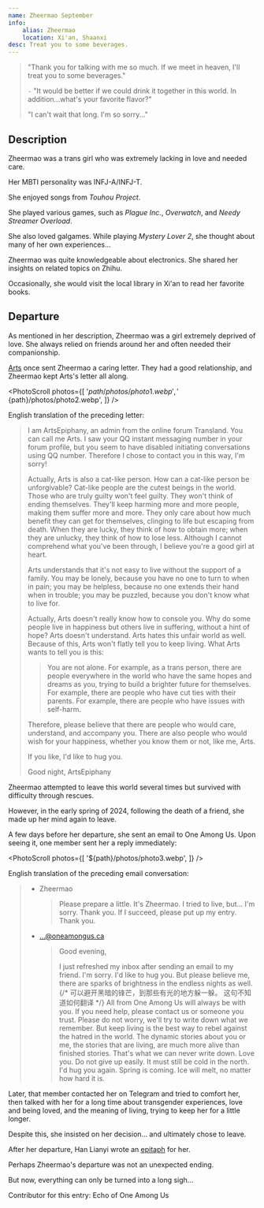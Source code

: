```yaml
---
name: Zheermao September
info:
    alias: Zheermao
    location: Xi'an, Shaanxi
desc: Treat you to some beverages.
---
```


> "Thank you for talking with me so much.
> If we meet in heaven, I'll treat you to some beverages."
>
> `-` "It would be better if we could drink it together in this world.
> In addition...what's your favorite flavor?"
>
> "I can't wait that long. I'm so sorry..."

## Description

Zheermao was a trans girl who was extremely lacking in love and needed care.

Her MBTI personality was INFJ-A/INFJ-T.

She enjoyed songs from *Touhou Project*.

She played various games, such as *Plague Inc.*, *Overwatch*, and *Needy Streamer Overload*.

She also loved galgames.
While playing *Mystery Lover 2*, she thought about many of her own experiences...

Zheermao was quite knowledgeable about electronics.
She shared her insights on related topics on Zhihu.

Occasionally, she would visit the local library in Xi'an to read her favorite books.

## Departure

As mentioned in her description,
Zheermao was a girl extremely deprived of love.
She always relied on friends around her and often needed their companionship.

[Arts](https://one-among.us/profile/ArtsEpiphany) once sent Zheermao a caring letter.
They had a good relationship, and Zheermao kept Arts's letter all along.

<PhotoScroll photos={[
    '${path}/photos/photo1.webp',
    '${path}/photos/photo2.webp',
]} />

English translation of the preceding letter:

> I am ArtsEpiphany, an admin from the online forum Transland.
> You can call me Arts.
> I saw your QQ instant messaging number in your forum profile, but you seem to have disabled initiating conversations using QQ number.
> Therefore I chose to contact you in this way, I'm sorry!
>
> Actually, Arts is also a cat-like person.
> How can a cat-like person be unforgivable?
> Cat-like people are the cutest beings in the world.
> Those who are truly guilty won't feel guilty.
> They won't think of ending themselves.
> They'll keep harming more and more people, making them suffer more and more.
> They only care about how much benefit they can get for themselves, clinging to life but escaping from death.
> When they are lucky, they think of how to obtain more; when they are unlucky, they think of how to lose less.
> Although I cannot comprehend what you've been through, I believe you're a good girl at heart.
>
> Arts understands that it's not easy to live without the support of a family.
> You may be lonely, because you have no one to turn to when in pain; you may be helpless, because no one extends their hand when in trouble; you may be puzzled, because you don't know what to live for.
>
> Actually, Arts doesn't really know how to console you.
> Why do some people live in happiness but others live in suffering, without a hint of hope?
> Arts doesn't understand.
> Arts hates this unfair world as well.
> Because of this, Arts won't flatly tell you to keep living.
> What Arts wants to tell you is this:
> > You are not alone.
> For example, as a trans person, there are people everywhere in the world who have the same hopes and dreams as you, trying to build a brighter future for themselves.
> For example, there are people who have cut ties with their parents.
> For example, there are people who have issues with self-harm.
>
> Therefore, please believe that there are people who would care, understand, and accompany you.
> There are also people who would wish for your happiness, whether you know them or not, like me, Arts.
>
> If you like, I'd like to hug you.
>
> Good night,
> ArtsEpiphany

Zheermao attempted to leave this world several times but survived with difficulty through rescues.

However, in the early spring of 2024,
following the death of a friend, she made up her mind again to leave.

A few days before her departure,
she sent an email to One Among Us.
Upon seeing it, one member sent her a reply immediately:

<PhotoScroll photos={[
    '${path}/photos/photo3.webp',
]} />

English translation of the preceding email conversation:

> - Zheermao
>   > Please prepare a little.
>   > It's Zheermao.
>   > I tried to live, but...
>   > I'm sorry. Thank you.
>   > If I succeed, please put up my entry.
>   > Thank you.
>
> - ...@oneamongus.ca
>   > Good evening,
>   > 
>   > I just refreshed my inbox after sending an email to my friend.
>   > I'm sorry. I'd like to hug you.
>   > But please believe me, there are sparks of brightness in the endless nights as well.
>   > {/* 可以避开黑暗的锋芒，到那些有光的地方躲一躲。 这句不知道如何翻译 */}
>   > All from One Among Us will always be with you.
>   > If you need help, please contact us or someone you trust.
>   > Please do not worry, we'll try to write down what we remember.
>   > But keep living is the best way to rebel against the hatred in the world.
>   > The dynamic stories about you or me, the stories that are living, are much more alive than finished stories.
>   > That's what we can never write down.
>   > Love you. Do not give up easily.
>   > It must still be cold in the north. I'd hug you again.
>   > Spring is coming. Ice will melt, no matter how hard it is.

Later, that member contacted her on Telegram and tried to comfort her, then talked with her for a long time about transgender experiences, love and being loved, and the meaning of living, trying to keep her for a little longer.

Despite this, she insisted on her decision... and ultimately chose to leave.

After her departure, Han Lianyi wrote an [epitaph](https://t.me/Lianyi520/565) for her.

Perhaps Zheermao's departure was not an unexpected ending.

But now, everything can only be turned into a long sigh...

Contributor for this entry: Echo of One Among Us
